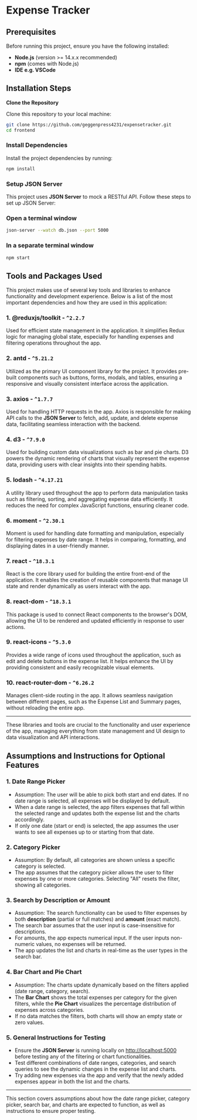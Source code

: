 # Expense Tracker

## Prerequisites

Before running this project, ensure you have the following installed:

- **Node.js** (version >= 14.x.x recommended)  
- **npm** (comes with Node.js)
- **IDE e.g. VSCode**

## Installation Steps

 **Clone the Repository**

   Clone this repository to your local machine:

   ```bash
   git clone https://github.com/geggenpress4231/expensetracker.git
   cd frontend
   ```
### Install Dependencies

Install the project dependencies by running:

```bash
npm install
```
### Setup JSON Server

This project uses **JSON Server** to mock a RESTful API. Follow these steps to set up JSON Server:

### Open a terminal window

```bash
json-server --watch db.json --port 5000
```
### In a separate terminal window
```bash
npm start
```
## Tools and Packages Used

This project makes use of several key tools and libraries to enhance functionality and development experience. Below is a list of the most important dependencies and how they are used in this application:

### 1. **@reduxjs/toolkit** - `^2.2.7`
   Used for efficient state management in the application. It simplifies Redux logic for managing global state, especially for handling expenses and filtering operations throughout the app.

### 2. **antd** - `^5.21.2`
   Utilized as the primary UI component library for the project. It provides pre-built components such as buttons, forms, modals, and tables, ensuring a responsive and visually consistent interface across the application.

### 3. **axios** - `^1.7.7`
   Used for handling HTTP requests in the app. Axios is responsible for making API calls to the **JSON Server** to fetch, add, update, and delete expense data, facilitating seamless interaction with the backend.

### 4. **d3** - `^7.9.0`
   Used for building custom data visualizations such as bar and pie charts. D3 powers the dynamic rendering of charts that visually represent the expense data, providing users with clear insights into their spending habits.

### 5. **lodash** - `^4.17.21`
   A utility library used throughout the app to perform data manipulation tasks such as filtering, sorting, and aggregating expense data efficiently. It reduces the need for complex JavaScript functions, ensuring cleaner code.

### 6. **moment** - `^2.30.1`
   Moment is used for handling date formatting and manipulation, especially for filtering expenses by date range. It helps in comparing, formatting, and displaying dates in a user-friendly manner.

### 7. **react** - `^18.3.1`
   React is the core library used for building the entire front-end of the application. It enables the creation of reusable components that manage UI state and render dynamically as users interact with the app.

### 8. **react-dom** - `^18.3.1`
   This package is used to connect React components to the browser's DOM, allowing the UI to be rendered and updated efficiently in response to user actions.

### 9. **react-icons** - `^5.3.0`
   Provides a wide range of icons used throughout the application, such as edit and delete buttons in the expense list. It helps enhance the UI by providing consistent and easily recognizable visual elements.

### 10. **react-router-dom** - `^6.26.2`
   Manages client-side routing in the app. It allows seamless navigation between different pages, such as the Expense List and Summary pages, without reloading the entire app.

---

These libraries and tools are crucial to the functionality and user experience of the app, managing everything from state management and UI design to data visualization and API interactions.


## Assumptions and Instructions for Optional Features

### 1. **Date Range Picker**
   - Assumption: The user will be able to pick both start and end dates. If no date range is selected, all expenses will be displayed by default.
   - When a date range is selected, the app filters expenses that fall within the selected range and updates both the expense list and the charts accordingly.
   - If only one date (start or end) is selected, the app assumes the user wants to see all expenses up to or starting from that date.

### 2. **Category Picker**
   - Assumption: By default, all categories are shown unless a specific category is selected.
   - The app assumes that the category picker allows the user to filter expenses by one or more categories. Selecting "All" resets the filter, showing all categories.

### 3. **Search by Description or Amount**
   - Assumption: The search functionality can be used to filter expenses by both **description** (partial or full matches) and **amount** (exact match).
   - The search bar assumes that the user input is case-insensitive for descriptions.
   - For amounts, the app expects numerical input. If the user inputs non-numeric values, no expenses will be returned.
   - The app updates the list and charts in real-time as the user types in the search bar.

### 4. **Bar Chart and Pie Chart**
   - Assumption: The charts update dynamically based on the filters applied (date range, category, search).
   - The **Bar Chart** shows the total expenses per category for the given filters, while the **Pie Chart** visualizes the percentage distribution of expenses across categories.
   - If no data matches the filters, both charts will show an empty state or zero values.

### 5. **General Instructions for Testing**
   - Ensure the **JSON Server** is running locally on [http://localhost:5000](http://localhost:5000) before testing any of the filtering or chart functionalities.
   - Test different combinations of date ranges, categories, and search queries to see the dynamic changes in the expense list and charts.
   - Try adding new expenses via the app and verify that the newly added expenses appear in both the list and the charts.

---

This section covers assumptions about how the date range picker, category picker, search bar, and charts are expected to function, as well as instructions to ensure proper testing.

